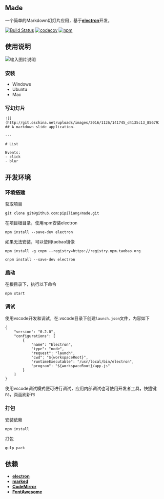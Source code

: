 ## Made 

一个简单的Markdown幻灯片应用，基于[**electron**](https://github.com/electron/electron)开发。

[![Build Status](https://travis-ci.org/pipiliang/made.svg?branch=master)](https://travis-ci.org/pipiliang/made)  [![codecov](https://codecov.io/gh/pipiliang/made/branch/master/graph/badge.svg)](https://codecov.io/gh/pipiliang/made)  [![npm](https://img.shields.io/npm/l/express.svg)](https://github.com/pipiliang/made/blob/master/LICENSE)

## 使用说明

![输入图片说明](http://git.oschina.net/uploads/images/2016/1223/174309_2670930b_856793.png "在这里输入图片标题")

### 安装

- Windows
- Ubuntu
- Mac

### 写幻灯片
```
![](http://git.oschina.net/uploads/images/2016/1126/141745_d4135c13_856793.png) 
## A markdown slide application.

---

# List

Events:
- click
- blur

```

## 开发环境

### 环境搭建
获取项目
```
git clone git@github.com:pipiliang/made.git
```
在项目根目录，使用npm安装electron
```
npm install --save-dev electron
```
如果无法安装，可以使用taobao镜像
```
npm install -g cnpm --registry=https://registry.npm.taobao.org
```
```
cnpm install --save-dev electron
```

### 启动
在根目录下，执行以下命令
```
npm start
```

### 调试

使用vscode开发和调试，在.vscode目录下创建`launch.json`文件，内容如下
```
{
    "version": "0.2.0",
    "configurations": [
        {
            "name": "Electron",
            "type": "node",
            "request": "launch",
            "cwd": "${workspaceRoot}",
            "runtimeExecutable": "/usr/local/bin/electron",
            "program": "${workspaceRoot}/app.js"
        }
    ]
}
```
使用vscode调试模式便可进行调试，应用内部调试也可使用开发者工具，快捷键`F8`，頁面刷新`F5`

### 打包

安装依赖
```
npm install
```
打包
```
gulp pack
```

## 依赖

- [**electron**](https://github.com/electron/electron)
- [**marked**](https://github.com/chjj/marked)
- [**CodeMirror**](http://codemirror.net/)
- [**FontAwesome**](http://fontawesome.io/)